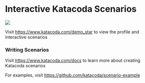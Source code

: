 # Interactive Katacoda Scenarios

[![](http://shields.katacoda.com/katacoda/demo_star/count.svg)](https://www.katacoda.com/demo_star "Get your profile on Katacoda.com")

Visit https://www.katacoda.com/demo_star to view the profile and interactive scenarios

### Writing Scenarios
Visit https://www.katacoda.com/docs to learn more about creating Katacoda scenarios

For examples, visit https://github.com/katacoda/scenario-example
